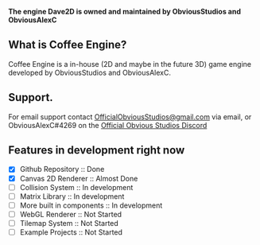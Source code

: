**The engine Dave2D is owned and maintained by ObviousStudios and ObviousAlexC**

## What is Coffee Engine?
Coffee Engine is a in-house (2D and maybe in the future 3D) game engine developed by ObviousStudios and ObviousAlexC.

## Support.
For email support contact OfficialObviousStudios@gmail.com via email,
or ObviousAlexC#4269 on the [Official Obvious Studios Discord](https://discord.com/invite/WSRbDkqqqe)

## Features in development right now
 - [x] Github Repository :: Done
 - [x] Canvas 2D Renderer :: Almost Done
 - [ ] Collision System :: In development
 - [ ] Matrix Library :: In development
 - [ ] More built in components :: In development
 - [ ] WebGL Renderer :: Not Started
 - [ ] Tilemap System :: Not Started
 - [ ] Example Projects :: Not Started
